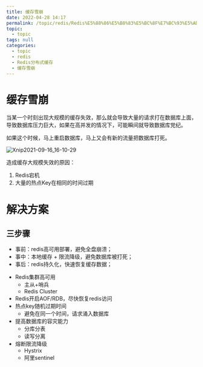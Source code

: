 ```yaml
---
title: 缓存雪崩
date: 2022-04-28 14:17
permalink: /topic/redis/Redis%E5%88%86%E5%B8%83%E5%BC%8F%E7%BC%93%E5%AD%98/%E7%BC%93%E5%AD%98%E9%9B%AA%E5%B4%A9
topic: 
  - topic
tags: null
categories: 
  - topic
  - redis
  - Redis分布式缓存
  - 缓存雪崩
---
```

# 缓存雪崩

当某一个时刻出现大规模的缓存失效，那么就会导致大量的请求打在数据库上面，导致数据库压力巨大，如果在高并发的情况下，可能瞬间就导致数据库党纪。

如果这个时候，马上重启数据库，马上又会有新的流量把数据库打死。

![Xnip2021-09-16_16-10-29](https://www.shiyitopo.tech/uPic/Xnip2021-09-16_16-10-29.jpg)

造成缓存大规模失效的原因：

1. Redis宕机
2. 大量的热点Key在相同的时间过期

# 解决方案

## 三步骤

- 事前：redis高可用部署，避免全盘崩溃；
- 事中：本地缓存 + 限流降级，避免数据库被打死；
- 事后：redis持久化，快速恢复缓存数据；

+ Redis集群高可用
  + 主从+哨兵
  + Redis Cluster
+ Redis开启AOF/RDB，尽快恢复redis访问
+ 热点key随机过期时间
  + 避免在同一个时间，请求涌入数据库
+ 提高数据库的容灾能力
  + 分库分表
  + 读写分离
+ 熔断限流降级
  + Hystrix
  + 阿里sentinel
